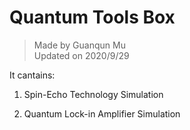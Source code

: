 # Quantum Tools Box

>Made by Guanqun Mu  
Updated on 2020/9/29

It cantains:

1. Spin-Echo Technology Simulation

2. Quantum Lock-in Amplifier Simulation
